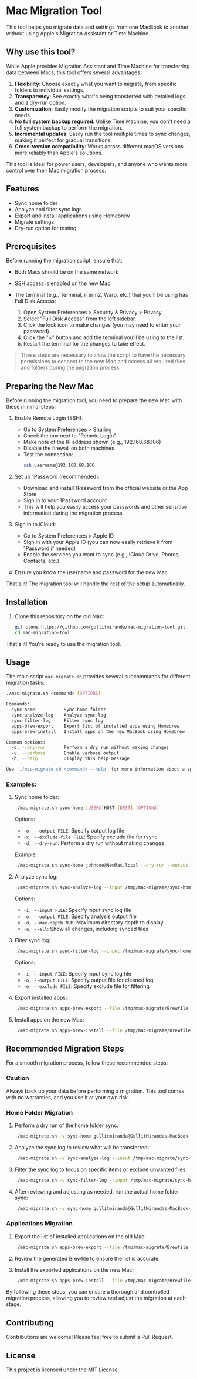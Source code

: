 # Mac Migration Tool

This tool helps you migrate data and settings from one MacBook to another without using Apple's Migration Assistant or Time Machine.

## Why use this tool?

While Apple provides Migration Assistant and Time Machine for transferring data between Macs, this tool offers several advantages:

1. **Flexibility**: Choose exactly what you want to migrate, from specific folders to individual settings.
2. **Transparency**: See exactly what's being transferred with detailed logs and a dry-run option.
3. **Customization**: Easily modify the migration scripts to suit your specific needs.
4. **No full system backup required**: Unlike Time Machine, you don't need a full system backup to perform the migration.
5. **Incremental updates**: Easily run the tool multiple times to sync changes, making it perfect for gradual transitions.
6. **Cross-version compatibility**: Works across different macOS versions more reliably than Apple's solutions.

This tool is ideal for power users, developers, and anyone who wants more control over their Mac migration process.

## Features

- Sync home folder
- Analyze and filter sync logs
- Export and install applications using Homebrew
- Migrate settings
- Dry-run option for testing

## Prerequisites

Before running the migration script, ensure that:

- Both Macs should be on the same network
- SSH access is enabled on the new Mac
- The terminal (e.g., Terminal, iTerm2, Warp, etc.) that you'll be using has Full Disk Access:

  1. Open System Preferences > Security & Privacy > Privacy.
  2. Select "Full Disk Access" from the left sidebar.
  3. Click the lock icon to make changes (you may need to enter your password).
  4. Click the "+" button and add the terminal you'll be using to the list.
  5. Restart the terminal for the changes to take effect.

> These steps are necessary to allow the script to have the necessary permissions to connect to the new Mac and access all required files and folders during the migration process.

## Preparing the New Mac

Before running the migration tool, you need to prepare the new Mac with these minimal steps:

1. Enable Remote Login (SSH):

   - Go to System Preferences > Sharing
   - Check the box next to "Remote Login"
   - Make note of the IP address shown (e.g., 192.168.68.106)
   - Disable the firewall on both machines
   - Test the connection:
     ```bash
     ssh username@192.168.68.106
     ```

2. Set up 1Password (recommended):

   - Download and install 1Password from the official website or the App Store
   - Sign in to your 1Password account
   - This will help you easily access your passwords and other sensitive information during the migration process

3. Sign in to iCloud:

   - Go to System Preferences > Apple ID
   - Sign in with your Apple ID (you can now easily retrieve it from 1Password if needed)
   - Enable the services you want to sync (e.g., iCloud Drive, Photos, Contacts, etc.)

4. Ensure you know the username and password for the new Mac

That's it! The migration tool will handle the rest of the setup automatically.

## Installation

1. Clone this repository on the old Mac:

   ```bash
   git clone https://github.com/gullitmiranda/mac-migration-tool.git
   cd mac-migration-tool
   ```

That's it! You're ready to use the migration tool.

## Usage

The main script `mac-migrate.sh` provides several subcommands for different migration tasks:

```bash
./mac-migrate.sh <command> [OPTIONS]

Commands:
  sync-home           Sync home folder
  sync-analyze-log    Analyze sync log
  sync-filter-log     Filter sync log
  apps-brew-export    Export list of installed apps using Homebrew
  apps-brew-install   Install apps on the new MacBook using Homebrew

Common options:
  -d, --dry-run       Perform a dry run without making changes
  -v, --verbose       Enable verbose output
  -h, --help          Display this help message

Use './mac-migrate.sh <command> --help' for more information about a specific command.
```

### Examples:

1. Sync home folder:

   ```bash
   ./mac-migrate.sh sync-home [USER@]HOST:[DEST] [OPTIONS]
   ```

   Options:

   - `-o, --output FILE`: Specify output log file
   - `-x, --exclude-file FILE`: Specify exclude file for rsync
   - `-d, --dry-run`: Perform a dry run without making changes

   Example:

   ```bash
   ./mac-migrate.sh sync-home johndoe@NewMac.local --dry-run --output /tmp/mac-migrate/sync-home.log
   ```

2. Analyze sync log:

   ```bash
   ./mac-migrate.sh sync-analyze-log --input /tmp/mac-migrate/sync-home.log [OPTIONS]
   ```

   Options:

   - `-i, --input FILE`: Specify input sync log file
   - `-o, --output FILE`: Specify analysis output file
   - `-d, --max-depth NUM`: Maximum directory depth to display
   - `-a, --all`: Show all changes, including synced files

3. Filter sync log:

   ```bash
   ./mac-migrate.sh sync-filter-log --input /tmp/mac-migrate/sync-home.log [OPTIONS]
   ```

   Options:

   - `-i, --input FILE`: Specify input sync log file
   - `-o, --output FILE`: Specify output file for cleaned log
   - `-e, --exclude FILE`: Specify exclude file for filtering

4. Export installed apps:

   ```bash
   ./mac-migrate.sh apps-brew-export --file /tmp/mac-migrate/Brewfile
   ```

5. Install apps on the new Mac:

   ```bash
   ./mac-migrate.sh apps-brew-install --file /tmp/mac-migrate/Brewfile
   ```

## Recommended Migration Steps

For a smooth migration process, follow these recommended steps:

### Caution

Always back up your data before performing a migration. This tool comes with no warranties, and you use it at your own risk.

### Home Folder Migration

1. Perform a dry run of the home folder sync:

   ```bash
   ./mac-migrate.sh -v sync-home gullitmiranda@GullitMirandas-MacBook-Pro.local --dry-run --output /tmp/mac-migrate/sync-home.log
   ```

2. Analyze the sync log to review what will be transferred:

   ```bash
   ./mac-migrate.sh -v sync-analyze-log --input /tmp/mac-migrate/sync-home.log
   ```

3. Filter the sync log to focus on specific items or exclude unwanted files:

   ```bash
   ./mac-migrate.sh -v sync-filter-log --input /tmp/mac-migrate/sync-home.log
   ```

4. After reviewing and adjusting as needed, run the actual home folder sync:
   ```bash
   ./mac-migrate.sh -v sync-home gullitmiranda@GullitMirandas-MacBook-Pro.local --output /tmp/mac-migrate/sync-home.log
   ```

### Applications Migration

1. Export the list of installed applications on the old Mac:

   ```bash
   ./mac-migrate.sh apps-brew-export --file /tmp/mac-migrate/Brewfile
   ```

2. Review the generated Brewfile to ensure the list is accurate.

3. Install the exported applications on the new Mac:
   ```bash
   ./mac-migrate.sh apps-brew-install --file /tmp/mac-migrate/Brewfile
   ```

By following these steps, you can ensure a thorough and controlled migration process, allowing you to review and adjust the migration at each stage.

## Contributing

Contributions are welcome! Please feel free to submit a Pull Request.

## License

This project is licensed under the MIT License.
